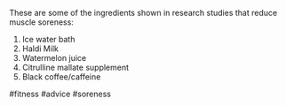 These are some of the ingredients shown in research studies that reduce muscle soreness:
1. Ice water bath 
2. Haldi Milk
3. Watermelon juice
4. Citrulline mallate supplement
5. Black coffee/caffeine 

#fitness #advice #soreness
